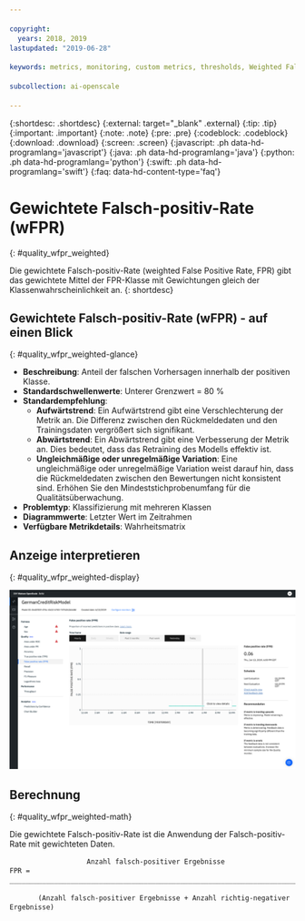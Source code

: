 ```yaml
---

copyright:
  years: 2018, 2019
lastupdated: "2019-06-28"

keywords: metrics, monitoring, custom metrics, thresholds, Weighted False Positive Rate, wFPR

subcollection: ai-openscale

---
```


{:shortdesc: .shortdesc}
{:external: target="_blank" .external}
{:tip: .tip}
{:important: .important}
{:note: .note}
{:pre: .pre}
{:codeblock: .codeblock}
{:download: .download}
{:screen: .screen}
{:javascript: .ph data-hd-programlang='javascript'}
{:java: .ph data-hd-programlang='java'}
{:python: .ph data-hd-programlang='python'}
{:swift: .ph data-hd-programlang='swift'}
{:faq: data-hd-content-type='faq'}

# Gewichtete Falsch-positiv-Rate (wFPR)
{: #quality_wfpr_weighted}

Die gewichtete Falsch-positiv-Rate (weighted False Positive Rate, FPR) gibt das gewichtete Mittel der FPR-Klasse mit Gewichtungen gleich der Klassenwahrscheinlichkeit an.
{: shortdesc}

## Gewichtete Falsch-positiv-Rate (wFPR) - auf einen Blick
{: #quality_wfpr_weighted-glance}

- **Beschreibung**: Anteil der falschen Vorhersagen innerhalb der positiven Klasse.
- **Standardschwellenwerte**: Unterer Grenzwert = 80 %
- **Standardempfehlung**:
   - **Aufwärtstrend**: Ein Aufwärtstrend gibt eine Verschlechterung der Metrik an. Die Differenz zwischen den Rückmeldedaten und den Trainingsdaten vergrößert sich signifikant.
   - **Abwärtstrend**: Ein Abwärtstrend gibt eine Verbesserung der Metrik an. Dies bedeutet, dass das Retraining des Modells effektiv ist.
   - **Ungleichmäßige oder unregelmäßige Variation**: Eine ungleichmäßige oder unregelmäßige Variation weist darauf hin, dass die Rückmeldedaten zwischen den Bewertungen nicht konsistent sind. Erhöhen Sie den Mindeststichprobenumfang für die Qualitätsüberwachung.
- **Problemtyp**: Klassifizierung mit mehreren Klassen
- **Diagrammwerte**: Letzter Wert im Zeitrahmen
- **Verfügbare Metrikdetails**: Wahrheitsmatrix

## Anzeige interpretieren
{: #quality_wfpr_weighted-display}

![Abbildung des Diagramms für die gewichtete Falsch-positiv-Rate](images/quality-fpr.png)

## Berechnung
{: #quality_wfpr_weighted-math}

Die gewichtete Falsch-positiv-Rate ist die Anwendung der Falsch-positiv-Rate mit gewichteten Daten.

```
                   Anzahl falsch-positiver Ergebnisse
FPR =  __________________________________________________________________________

       (Anzahl falsch-positiver Ergebnisse + Anzahl richtig-negativer Ergebnisse)
```
